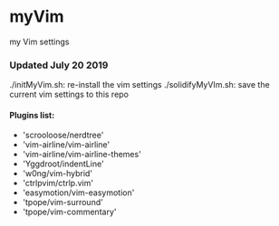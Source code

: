 # myVim
my Vim settings
### Updated July 20 2019
./initMyVim.sh: re-install the vim settings
./solidifyMyVIm.sh: save the current vim settings to this repo
#### Plugins list:
- 'scrooloose/nerdtree'
- 'vim-airline/vim-airline'
- 'vim-airline/vim-airline-themes'
- 'Yggdroot/indentLine'
- 'w0ng/vim-hybrid'
- 'ctrlpvim/ctrlp.vim'
- 'easymotion/vim-easymotion'
- 'tpope/vim-surround'
- 'tpope/vim-commentary'
